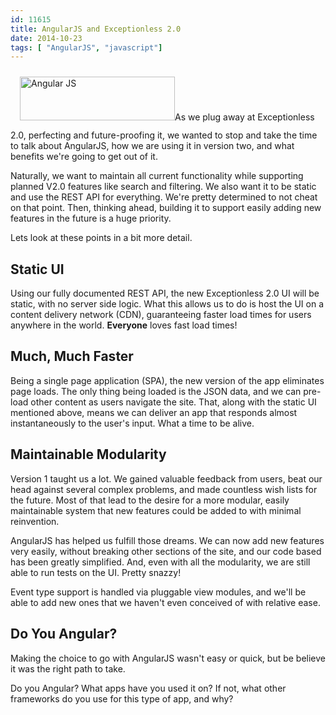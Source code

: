```yaml
---
id: 11615
title: AngularJS and Exceptionless 2.0
date: 2014-10-23
tags: [ "AngularJS", "javascript"]
---
```

<img loading="lazy" class="alignright wp-image-11617" style="margin-left: 15px; margin-bottom: 15px; margin-top: 10px;" src="/assets/img/news/AngularJS-large-300x84.png" alt="Angular JS" width="248" height="70" data-id="11617" srcset="/assets/AngularJS-large-300x84.png 300w, /assets/AngularJS-large.png 383w" sizes="(max-width: 248px) 100vw, 248px" />As we plug away at Exceptionless 2.0, perfecting and future-proofing it, we wanted to stop and take the time to talk about AngularJS, how we are using it in version two, and what benefits we're going to get out of it.

Naturally, we want to maintain all current functionality while supporting planned V2.0 features like search and filtering. We also want it to be static and use the REST API for everything. We're pretty determined to not cheat on that point. Then, thinking ahead, building it to support easily adding new features in the future is a huge priority.

Lets look at these points in a bit more detail.<!--more-->

## Static UI

Using our fully documented REST API, the new Exceptionless 2.0 UI will be static, with no server side logic. What this allows us to do is host the UI on a content delivery network (CDN), guaranteeing faster load times for users anywhere in the world. **Everyone** loves fast load times!

## Much, Much Faster

Being a single page application (SPA), the new version of the app eliminates page loads. The only thing being loaded is the JSON data, and we can pre-load other content as users navigate the site. That, along with the static UI mentioned above, means we can deliver an app that responds almost instantaneously to the user's input. What a time to be alive.

## Maintainable Modularity

Version 1 taught us a lot. We gained valuable feedback from users, beat our head against several complex problems, and made countless wish lists for the future. Most of that lead to the desire for a more modular, easily maintainable system that new features could be added to with minimal reinvention.

AngularJS has helped us fulfill those dreams. We can now add new features very easily, without breaking other sections of the site, and our code based has been greatly simplified. And, even with all the modularity, we are still able to run tests on the UI. Pretty snazzy!

Event type support is handled via pluggable view modules, and we'll be able to add new ones that we haven't even conceived of with relative ease.

## Do You Angular?

Making the choice to go with AngularJS wasn't easy or quick, but be believe it was the right path to take.

Do you Angular? What apps have you used it on? If not, what other frameworks do you use for this type of app, and why?


